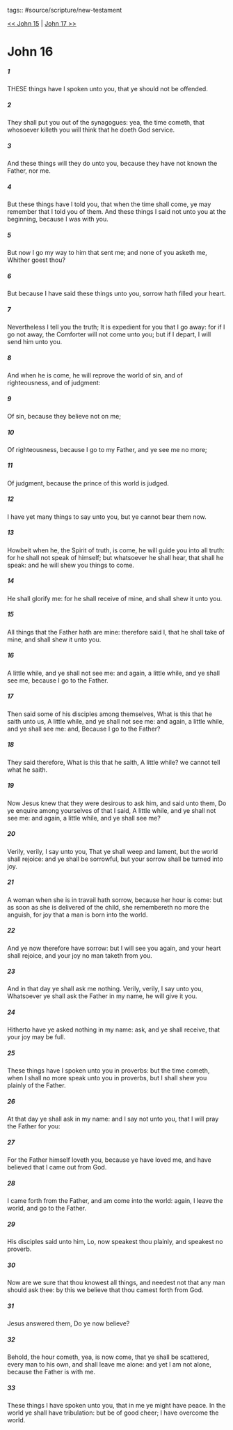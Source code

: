 tags:: #source/scripture/new-testament

[<< John 15](source/scripture/new-testament/04_John/John_15.md) | [John 17 >>](source/scripture/new-testament/04_John/John_17.md)

# John 16

##### 1

THESE things have I spoken unto you, that ye should not be offended.

##### 2

They shall put you out of the synagogues: yea, the time cometh, that whosoever killeth you will think that he doeth God service.

##### 3

And these things will they do unto you, because they have not known the Father, nor me.

##### 4

But these things have I told you, that when the time shall come, ye may remember that I told you of them. And these things I said not unto you at the beginning, because I was with you.

##### 5

But now I go my way to him that sent me; and none of you asketh me, Whither goest thou?

##### 6

But because I have said these things unto you, sorrow hath filled your heart.

##### 7

Nevertheless I tell you the truth; It is expedient for you that I go away: for if I go not away, the Comforter will not come unto you; but if I depart, I will send him unto you.

##### 8

And when he is come, he will reprove the world of sin, and of righteousness, and of judgment:

##### 9

Of sin, because they believe not on me;

##### 10

Of righteousness, because I go to my Father, and ye see me no more;

##### 11

Of judgment, because the prince of this world is judged.

##### 12

I have yet many things to say unto you, but ye cannot bear them now.

##### 13

Howbeit when he, the Spirit of truth, is come, he will guide you into all truth: for he shall not speak of himself; but whatsoever he shall hear, that shall he speak: and he will shew you things to come.

##### 14

He shall glorify me: for he shall receive of mine, and shall shew it unto you.

##### 15

All things that the Father hath are mine: therefore said I, that he shall take of mine, and shall shew it unto you.

##### 16

A little while, and ye shall not see me: and again, a little while, and ye shall see me, because I go to the Father.

##### 17

Then said some of his disciples among themselves, What is this that he saith unto us, A little while, and ye shall not see me: and again, a little while, and ye shall see me: and, Because I go to the Father?

##### 18

They said therefore, What is this that he saith, A little while? we cannot tell what he saith.

##### 19

Now Jesus knew that they were desirous to ask him, and said unto them, Do ye enquire among yourselves of that I said, A little while, and ye shall not see me: and again, a little while, and ye shall see me?

##### 20

Verily, verily, I say unto you, That ye shall weep and lament, but the world shall rejoice: and ye shall be sorrowful, but your sorrow shall be turned into joy.

##### 21

A woman when she is in travail hath sorrow, because her hour is come: but as soon as she is delivered of the child, she remembereth no more the anguish, for joy that a man is born into the world.

##### 22

And ye now therefore have sorrow: but I will see you again, and your heart shall rejoice, and your joy no man taketh from you.

##### 23

And in that day ye shall ask me nothing. Verily, verily, I say unto you, Whatsoever ye shall ask the Father in my name, he will give it you.

##### 24

Hitherto have ye asked nothing in my name: ask, and ye shall receive, that your joy may be full.

##### 25

These things have I spoken unto you in proverbs: but the time cometh, when I shall no more speak unto you in proverbs, but I shall shew you plainly of the Father.

##### 26

At that day ye shall ask in my name: and I say not unto you, that I will pray the Father for you:

##### 27

For the Father himself loveth you, because ye have loved me, and have believed that I came out from God.

##### 28

I came forth from the Father, and am come into the world: again, I leave the world, and go to the Father.

##### 29

His disciples said unto him, Lo, now speakest thou plainly, and speakest no proverb.

##### 30

Now are we sure that thou knowest all things, and needest not that any man should ask thee: by this we believe that thou camest forth from God.

##### 31

Jesus answered them, Do ye now believe?

##### 32

Behold, the hour cometh, yea, is now come, that ye shall be scattered, every man to his own, and shall leave me alone: and yet I am not alone, because the Father is with me.

##### 33

These things I have spoken unto you, that in me ye might have peace. In the world ye shall have tribulation: but be of good cheer; I have overcome the world.
